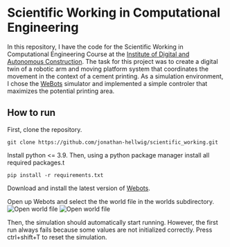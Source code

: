 # Scientific Working in Computational Engineering
In this repository, I have the code for the Scientific Working in Computational Engineering Course at the [Institute of Digital and Autonomous Construction](https://www.tuhh.de/idac/research.html). The task for this project was to create a digital twin of a robotic arm and moving platform system that coordinates the movement in the context of a cement printing. As a simulation environment, I chose the [WeBots](https://www.cyberbotics.com/) simulator and implemented a simple controler that maximizes the potential printing area.

## How to run

First, clone the repository.

```
git clone https://github.com/jonathan-hellwig/scientific_working.git
```
Install python <= 3.9.
Then, using a python package manager install all required packages.t

```
pip install -r requirements.txt
```

Download and install the latest version of [Webots](https://cyberbotics.com/#download).

Open up Webots and select the the world file in the worlds subdirectory.
![Open world file](doc/open_world_file_1.png)
![Open world file](doc/open_world_file_2.png)

Then, the simulation should automatically start running. However, the first run always fails because some values are not initialized correctly. Press ctrl+shift+T to reset the simulation.
